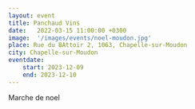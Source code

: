 ```yaml
---
layout: event
title: Panchaud Vins
date:   2022-03-15 11:00:00 +0300
image:  '/images/events/noel-moudon.jpg'
place: Rue du BAttoir 2, 1063, Chapelle-sur-Moudon 
city: Chapelle-sur-Moudon 
eventdate:
    start: 2023-12-09
    end: 2023-12-10
---
```


Marche de noel 